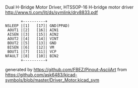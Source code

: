 Dual H-Bridge Motor Driver, HTSSOP-16
H-bridge motor driver
http://www.ti.com/lit/ds/symlink/drv8833.pdf


	       +----------+
	NSLEEP |[1]   [17]| GND(PPAD)
	 AOUT1 |[2]   [16]| AIN1
	 AISEN |[3]   [15]| AIN2
	 AOUT2 |[4]   [14]| VINT
	 BOUT2 |[5]   [13]| GND
	 BISEN |[6]   [12]| VM
	 BOUT1 |[7]   [11]| VCP
	NFAULT |[8]   [10]| BIN2
	       +----------+


generated by https://github.com/FBEZ/Pinout-AsciiArt from https://github.com/ask6483/kicad-symbols/blob/master/Driver_Motor.kicad_sym
